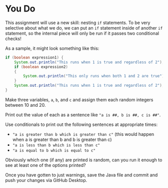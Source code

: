 # You Do

This assignment will use a new skill: nesting `if` statements. To be very selective about what we do, we can put an `if` statement inside of another `if` statement, so the internal piece will only be run if it passes two conditional checks!

As a sample, it might look something like this:

```java
if (boolean expression1) {
    System.out.println("This runs when 1 is true and regardless of 2");
    if (boolean expression2)
    {
        System.out.println("This only runs when both 1 and 2 are true");
    }
    System.out.println("This runs when 1 is true and regardless of 2");
}
```

Make three variables, `a`, `b`, and `c` and assign them each random integers between 10 and 20.

Print out the value of each as a sentence like `"a is ##, b is ##, c is ##"`.

Use conditionals to print out the following sentences at appropriate times:
- `"a is greater than b which is greater than c"` (this would happen when a is greater than b and b is greater than c)
- `"a is less than b which is less than c"`
- `"a is equal to b which is equal to c"`

Obviously which one (if any) are printed is random, can you run it enough to see at least one of the options printed?

Once you have gotten to just warnings, save the Java file and commit and push your changes via GitHub Desktop.